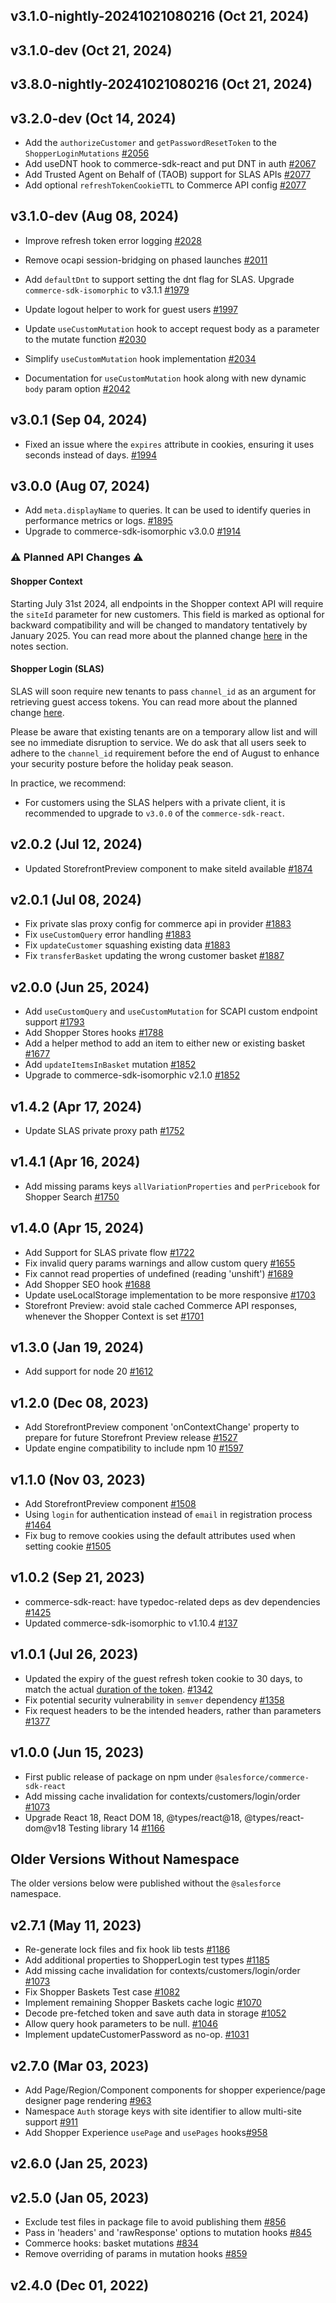 ## v3.1.0-nightly-20241021080216 (Oct 21, 2024)
## v3.1.0-dev (Oct 21, 2024)
## v3.8.0-nightly-20241021080216 (Oct 21, 2024)
## v3.2.0-dev (Oct 14, 2024)

-   Add the `authorizeCustomer` and `getPasswordResetToken` to the `ShopperLoginMutations` [#2056](https://github.com/SalesforceCommerceCloud/pwa-kit/pull/2056)
-   Add useDNT hook to commerce-sdk-react and put DNT in auth [#2067](https://github.com/SalesforceCommerceCloud/pwa-kit/pull/2067/files)
-   Add Trusted Agent on Behalf of (TAOB) support for SLAS APIs [#2077](https://github.com/SalesforceCommerceCloud/pwa-kit/pull/2077)
-   Add optional `refreshTokenCookieTTL` to Commerce API config [#2077](https://github.com/SalesforceCommerceCloud/pwa-kit/pull/2077)

## v3.1.0-dev (Aug 08, 2024)

-   Improve refresh token error logging [#2028](https://github.com/SalesforceCommerceCloud/pwa-kit/pull/2028)
-   Remove ocapi session-bridging on phased launches [#2011](https://github.com/SalesforceCommerceCloud/pwa-kit/pull/2011)

-   Add `defaultDnt` to support setting the dnt flag for SLAS. Upgrade `commerce-sdk-isomorphic` to v3.1.1 [#1979](https://github.com/SalesforceCommerceCloud/pwa-kit/pull/1979)
-   Update logout helper to work for guest users [#1997](https://github.com/SalesforceCommerceCloud/pwa-kit/pull/1997)
-   Update `useCustomMutation` hook to accept request body as a parameter to the mutate function [#2030](https://github.com/SalesforceCommerceCloud/pwa-kit/pull/2030)
-   Simplify `useCustomMutation` hook implementation [#2034](https://github.com/SalesforceCommerceCloud/pwa-kit/pull/2034)
-   Documentation for `useCustomMutation` hook along with new dynamic `body` param option [#2042](https://github.com/SalesforceCommerceCloud/pwa-kit/pull/2042)

## v3.0.1 (Sep 04, 2024)

-   Fixed an issue where the `expires` attribute in cookies, ensuring it uses seconds instead of days. [#1994](https://github.com/SalesforceCommerceCloud/pwa-kit/pull/1994)

## v3.0.0 (Aug 07, 2024)

-   Add `meta.displayName` to queries. It can be used to identify queries in performance metrics or logs. [#1895](https://github.com/SalesforceCommerceCloud/pwa-kit/pull/1895)
-   Upgrade to commerce-sdk-isomorphic v3.0.0 [#1914](https://github.com/SalesforceCommerceCloud/pwa-kit/pull/1914)

### :warning: Planned API Changes :warning:

#### Shopper Context

Starting July 31st 2024, all endpoints in the Shopper context API will require the `siteId` parameter for new customers. This field is marked as optional for backward compatibility and will be changed to mandatory tentatively by January 2025. You can read more about the planned change [here](https://developer.salesforce.com/docs/commerce/commerce-api/references/shopper-context?meta=Summary) in the notes section.

#### Shopper Login (SLAS)

SLAS will soon require new tenants to pass `channel_id` as an argument for retrieving guest access tokens. You can read more about the planned change [here](https://developer.salesforce.com/docs/commerce/commerce-api/guide/slas.html#guest-tokens).

Please be aware that existing tenants are on a temporary allow list and will see no immediate disruption to service. We do ask that all users seek to adhere to the `channel_id` requirement before the end of August to enhance your security posture before the holiday peak season.

In practice, we recommend:

-   For customers using the SLAS helpers with a private client, it is recommended to upgrade to `v3.0.0` of the `commerce-sdk-react`.

## v2.0.2 (Jul 12, 2024)

-   Updated StorefrontPreview component to make siteId available [#1874](https://github.com/SalesforceCommerceCloud/pwa-kit/pull/1874)

## v2.0.1 (Jul 08, 2024)

-   Fix private slas proxy config for commerce api in provider [#1883](https://github.com/SalesforceCommerceCloud/pwa-kit/pull/1883)
-   Fix `useCustomQuery` error handling [#1883](https://github.com/SalesforceCommerceCloud/pwa-kit/pull/1883)
-   Fix `updateCustomer` squashing existing data [#1883](https://github.com/SalesforceCommerceCloud/pwa-kit/pull/1883)
-   Fix `transferBasket` updating the wrong customer basket [#1887](https://github.com/SalesforceCommerceCloud/pwa-kit/pull/1887)

## v2.0.0 (Jun 25, 2024)

-   Add `useCustomQuery` and `useCustomMutation` for SCAPI custom endpoint support [#1793](https://github.com/SalesforceCommerceCloud/pwa-kit/pull/1793)
-   Add Shopper Stores hooks [#1788](https://github.com/SalesforceCommerceCloud/pwa-kit/pull/1788)
-   Add a helper method to add an item to either new or existing basket [#1677](https://github.com/SalesforceCommerceCloud/pwa-kit/pull/1677)
-   Add `updateItemsInBasket` mutation [#1852](https://github.com/SalesforceCommerceCloud/pwa-kit/pull/1852)
-   Upgrade to commerce-sdk-isomorphic v2.1.0 [#1852](https://github.com/SalesforceCommerceCloud/pwa-kit/pull/1852)

## v1.4.2 (Apr 17, 2024)

-   Update SLAS private proxy path [#1752](https://github.com/SalesforceCommerceCloud/pwa-kit/pull/1752)

## v1.4.1 (Apr 16, 2024)

-   Add missing params keys `allVariationProperties` and `perPricebook` for Shopper Search [#1750](https://github.com/SalesforceCommerceCloud/pwa-kit/pull/1750)

## v1.4.0 (Apr 15, 2024)

-   Add Support for SLAS private flow [#1722](https://github.com/SalesforceCommerceCloud/pwa-kit/pull/1722)
-   Fix invalid query params warnings and allow custom query [#1655](https://github.com/SalesforceCommerceCloud/pwa-kit/pull/1655)
-   Fix cannot read properties of undefined (reading 'unshift') [#1689](https://github.com/SalesforceCommerceCloud/pwa-kit/pull/1689)
-   Add Shopper SEO hook [#1688](https://github.com/SalesforceCommerceCloud/pwa-kit/pull/1688)
-   Update useLocalStorage implementation to be more responsive [#1703](https://github.com/SalesforceCommerceCloud/pwa-kit/pull/1703)
-   Storefront Preview: avoid stale cached Commerce API responses, whenever the Shopper Context is set [#1701](https://github.com/SalesforceCommerceCloud/pwa-kit/pull/1701)

## v1.3.0 (Jan 19, 2024)

-   Add support for node 20 [#1612](https://github.com/SalesforceCommerceCloud/pwa-kit/pull/1612)

## v1.2.0 (Dec 08, 2023)

-   Add StorefrontPreview component 'onContextChange' property to prepare for future Storefront Preview release [#1527](https://github.com/SalesforceCommerceCloud/pwa-kit/pull/1527)
-   Update engine compatibility to include npm 10 [#1597](https://github.com/SalesforceCommerceCloud/pwa-kit/pull/1597)

## v1.1.0 (Nov 03, 2023)

-   Add StorefrontPreview component [#1508](https://github.com/SalesforceCommerceCloud/pwa-kit/pull/1508)
-   Using `login` for authentication instead of `email` in registration process [#1464](https://github.com/SalesforceCommerceCloud/pwa-kit/pull/1464)
-   Fix bug to remove cookies using the default attributes used when setting cookie [#1505](https://github.com/SalesforceCommerceCloud/pwa-kit/pull/1505)

## v1.0.2 (Sep 21, 2023)

-   commerce-sdk-react: have typedoc-related deps as dev dependencies [#1425](https://github.com/SalesforceCommerceCloud/pwa-kit/pull/1425)
-   Updated commerce-sdk-isomorphic to v1.10.4 [#137](https://github.com/SalesforceCommerceCloud/commerce-sdk-isomorphic/pull/137)

## v1.0.1 (Jul 26, 2023)

-   Updated the expiry of the guest refresh token cookie to 30 days, to match the actual [duration of the token](https://developer.salesforce.com/docs/commerce/commerce-api/guide/slas.html?q=refresh+token#access-tokens-and-refresh-tokens). [#1342](https://github.com/SalesforceCommerceCloud/pwa-kit/pull/1342)
-   Fix potential security vulnerability in `semver` dependency [#1358](https://github.com/SalesforceCommerceCloud/pwa-kit/pull/1358)
-   Fix request headers to be the intended headers, rather than parameters [#1377](https://github.com/SalesforceCommerceCloud/pwa-kit/pull/1377)

## v1.0.0 (Jun 15, 2023)

-   First public release of package on npm under `@salesforce/commerce-sdk-react`
-   Add missing cache invalidation for contexts/customers/login/order [#1073](https://github.com/SalesforceCommerceCloud/pwa-kit/pull/1073)
-   Upgrade React 18, React DOM 18, @types/react@18, @types/react-dom@v18 Testing library 14 [#1166](https://github.com/SalesforceCommerceCloud/pwa-kit/pull/1166)

## Older Versions Without Namespace

The older versions below were published without the `@salesforce` namespace.

## v2.7.1 (May 11, 2023)

-   Re-generate lock files and fix hook lib tests [#1186](https://github.com/SalesforceCommerceCloud/pwa-kit/pull/1186)
-   Add additional properties to ShopperLogin test types [#1185](https://github.com/SalesforceCommerceCloud/pwa-kit/pull/1185)
-   Add missing cache invalidation for contexts/customers/login/order [#1073](https://github.com/SalesforceCommerceCloud/pwa-kit/pull/1073)
-   Fix Shopper Baskets Test case [#1082](https://github.com/SalesforceCommerceCloud/pwa-kit/pull/1082)
-   Implement remaining Shopper Baskets cache logic [#1070](https://github.com/SalesforceCommerceCloud/pwa-kit/pull/1070)
-   Decode pre-fetched token and save auth data in storage [#1052](https://github.com/SalesforceCommerceCloud/pwa-kit/pull/1052)
-   Allow query hook parameters to be null. [#1046](https://github.com/SalesforceCommerceCloud/pwa-kit/pull/1046)
-   Implement updateCustomerPassword as no-op. [#1031](https://github.com/SalesforceCommerceCloud/pwa-kit/pull/1031)

## v2.7.0 (Mar 03, 2023)

-   Add Page/Region/Component components for shopper experience/page designer page rendering [#963](https://github.com/SalesforceCommerceCloud/pwa-kit/pull/963)
-   Namespace `Auth` storage keys with site identifier to allow multi-site support [#911](https://github.com/SalesforceCommerceCloud/pwa-kit/pull/911)
-   Add Shopper Experience `usePage` and `usePages` hooks[#958](https://github.com/SalesforceCommerceCloud/pwa-kit/pull/958)

## v2.6.0 (Jan 25, 2023)

## v2.5.0 (Jan 05, 2023)

-   Exclude test files in package file to avoid publishing them [#856](https://github.com/SalesforceCommerceCloud/pwa-kit/pull/856)
-   Pass in 'headers' and 'rawResponse' options to mutation hooks [#845](https://github.com/SalesforceCommerceCloud/pwa-kit/pull/845)
-   Commerce hooks: basket mutations [#834](https://github.com/SalesforceCommerceCloud/pwa-kit/pull/834)
-   Remove overriding of params in mutation hooks [#859](https://github.com/SalesforceCommerceCloud/pwa-kit/pull/859)

## v2.4.0 (Dec 01, 2022)
